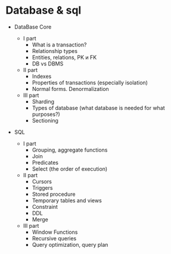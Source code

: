 # Database & sql

- DataBase Core
    - I part
        - What is a transaction?
        - Relationship types
        - Entities, relations, PK и FK
        - DB vs DBMS
    - II part
        - Indexes
        - Properties of transactions (especially isolation)
        - Normal forms. Denormalization
    - III part 
        - Sharding
        - Types of database (what database is needed for what purposes?)
        - Sectioning

- SQL
    - I part
        - Grouping, aggregate functions
        - Join
        - Predicates 
        - Select (the order of execution)
    - II part
        - Cursors
        - Triggers
        - Stored procedure
        - Temporary tables and views
        - Constraint
        - DDL 
        - Merge
    - III part
        - Window Functions
        - Recursive queries
        - Query optimization, query plan
